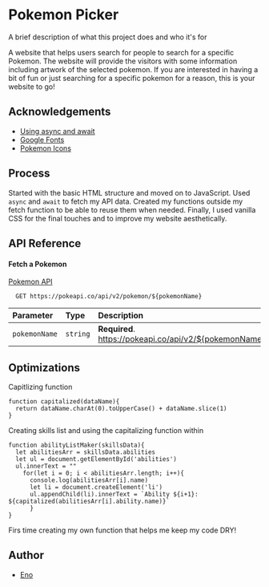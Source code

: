 
# Pokemon Picker

A brief description of what this project does and who it's for

A website that helps users search for people to search for a specific Pokemon.
The website will provide the visitors with some information including artwork of the selected pokemon. 
If you are interested in having a bit of fun or just searching for a specific pokemon for a reason, 
this is your website to go!
## Acknowledgements

 - [Using async and await](https://www.youtube.com/watch?v=Yp9KIcSKTNo)
 - [Google Fonts](https://fonts.google.com/about)
 - [Pokemon Icons](https://commons.wikimedia.org/wiki/Category:Pok%C3%A9mon_types_icons)



## Process

Started with the basic HTML structure and moved on to JavaScript.
Used `async` and `await` to fetch my API data.
Created my functions outside my fetch function to be able to 
reuse them when needed. Finally, I used vanilla CSS for the final touches 
and to improve my website aesthetically.
## API Reference

#### Fetch a Pokemon

[Pokemon API](https://pokeapi.co/)

```http
  GET https://pokeapi.co/api/v2/pokemon/${pokemonName}
```

| Parameter | Type     | Description                |
| :-------- | :------- | :------------------------- |
| `pokemonName` | `string` | **Required**. https://pokeapi.co/api/v2/${pokemonName}|





## Optimizations

Capitlizing function
```
function capitalized(dataName){
  return dataName.charAt(0).toUpperCase() + dataName.slice(1)
}
```

Creating skills list and using the capitalizing function within

```
function abilityListMaker(skillsData){
  let abilitiesArr = skillsData.abilities
  let ul = document.getElementById('abilities')
  ul.innerText = ""
    for(let i = 0; i < abilitiesArr.length; i++){
      console.log(abilitiesArr[i].name)
      let li = document.createElement('li')
      ul.appendChild(li).innerText = `Ability ${i+1}: ${capitalized(abilitiesArr[i].ability.name)}`
      }
}
```
Firs time creating my own function that helps me keep my code DRY!

## Author

- [Eno](https://github.com/codEno12)
 

